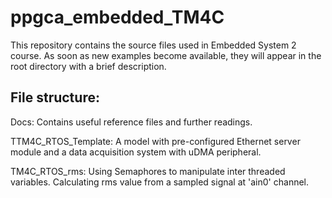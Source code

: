# ppgca_embedded_TM4C
This repository contains the source files used in Embedded System 2 course. 
As soon as new examples become available, they will appear in the root directory with a brief description.

## File structure:
 Docs: Contains useful reference files and further readings.
 
 TTM4C_RTOS_Template: A model with pre-configured Ethernet server module and a data acquisition system with uDMA peripheral.

 TM4C_RTOS_rms: Using Semaphores to manipulate inter threaded variables. 
                Calculating rms value from a sampled signal at 'ain0' channel.
